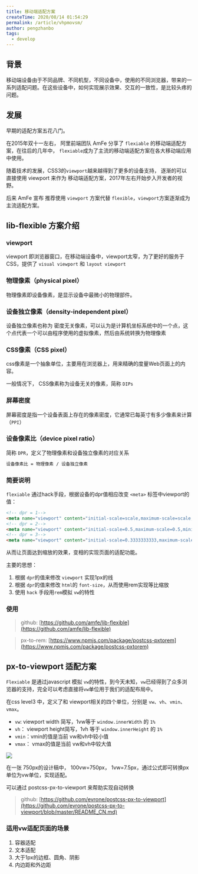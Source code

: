 ```yaml
---
title: 移动端适配方案
createTime: 2020/08/14 01:54:29
permalink: /article/vhpmovsm/
author: pengzhanbo
tags: 
  - develop
---
```

## 背景

移动端设备由于不同品牌、不同机型，不同设备中，使用的不同浏览器，带来的一系列适配问题。在这些设备中，如何实现展示效果、交互的一致性，是比较头疼的问题。

## 发展

早期的适配方案五花八门。 

在2015年双十一左右， 阿里前端团队 AmFe 分享了 `flexiable` 的移动端适配方案，在往后的几年中， `flexiable`成为了主流的移动端适配方案在各大移动端应用中使用。

随着技术的发展，CSS3的`viewport`越来越得到了更多的设备支持， 逐渐的可以直接使用 viewport 来作为 移动端适配方案，2017年左右开始步入开发者的视野。

后来 AmFe 宣布 推荐使用 `viewport` 方案代替 `flexible`，`viewport`方案逐渐成为主流适配方案。

## lib-flexible 方案介绍

### viewport

viewport 即浏览器窗口，在移动端设备中，viewport太窄，为了更好的服务于CSS，提供了 `visual viewport` 和 `layout viewport`

### 物理像素（physical pixel）

物理像素即设备像素，是显示设备中最微小的物理部件。

### 设备独立像素（density-independent pixel）

设备独立像素也称为 密度无关像素，可以认为是计算机坐标系统中的一个点，这个点代表一个可以由程序使用的虚拟像素，然后由系统转换为物理像素

### CSS像素（CSS pixel）

css像素是一个抽象单位，主要用在浏览器上，用来精确的度量Web页面上的内容。

一般情况下， CSS像素称为设备无关的像素，简称 `DIPs`

### 屏幕密度

屏幕密度是指一个设备表面上存在的像素密度，它通常已每英寸有多少像素来计算（`PPI`）

### 设备像素比（device pixel ratio）

简称 `DPR`，定义了物理像素和设备独立像素的对应关系

```html
设备像素比 = 物理像素 / 设备独立像素
```

### 简要说明

`flexiable` 通过hack手段，根据设备的dpr值相应改变 `<meta>` 标签中viewport的值：

```html
<!-- dpr = 1-->
<meta name="viewport" content="initial-scale=scale,maximum-scale=scale,minimum-scale=scale,user-scalable=no">
<!-- dpr = 2-->
<meta name="viewport" content="initial-scale=0.5,maximum-scale=0.5,minimum-scale=0.5,user-scalable=no">
<!-- dpr = 3-->
<meta name="viewport" content="initial-scale=0.3333333333,maximum-scale=0.3333333333,minimum-scale=0.3333333333,user-scalable=no">
```

从而让页面达到缩放的效果，变相的实现页面的适配功能。

主要的思想：

1. 根据 `dpr`的值来修改 `viewport` 实现1px的线
2. 根据 `dpr`的值来修改 `html`的 `font-size`，从而使用rem实现等比缩放
3. 使用 `hack` 手段用`rem`模拟 `vw`的特性

### 使用

> github: [https://github.com/amfe/lib-flexible](https://github.com/amfe/lib-flexible)
> 

> px-to-rem: [https://www.npmjs.com/package/postcss-pxtorem](https://www.npmjs.com/package/postcss-pxtorem)
> 

## px-to-viewport 适配方案

`Flexiable` 是通过javascript 模拟 `vw`的特性，到今天未知，`vw`已经得到了众多浏览器的支持，完全可以考虑直接将`vw`单位用于我们的适配布局中。

在css level3 中，定义了和 viewport相关的四个单位，分别是 `vw`、`vh`、`vmin`、`vmax`。

- `vw`:  viewport width 简写，1vw等于 `window.innerWidth` 的 `1%`
- `vh`： viewport height简写，1vh 等于 `window.innerHeight` 的 `1%`
- `vmin`：vmin的值是当前 vw和vh中较小值
- `vmax`： vmax的值是当前 vw和vh中较大值

![](/images/viewport.png)

在一张 750px的设计稿中，  100vw=750px， 1vw=7.5px，通过公式即可转换px单位为vw单位，实现适配。

可以通过 postcss-px-to-viewport 来帮助实现自动转换

> github: [https://github.com/evrone/postcss-px-to-viewport](https://github.com/evrone/postcss-px-to-viewport/blob/master/README_CN.md)
> 

### 适用vw适配页面的场景

1. 容器适配
2. 文本适配
3. 大于1px的边框、圆角、阴影
4. 内边距和外边距
